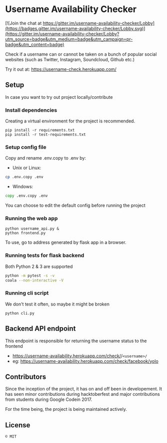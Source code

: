 # Username Availability Checker

[![Join the chat at https://gitter.im/username-availability-checker/Lobby](https://badges.gitter.im/username-availability-checker/Lobby.svg)](https://gitter.im/username-availability-checker/Lobby?utm_source=badge&utm_medium=badge&utm_campaign=pr-badge&utm_content=badge)

Check if a username can or cannot be taken on a bunch of popular social websites (such as Twitter, Instagram, Soundcloud, Github etc.) 

Try it out at: https://username-check.herokuapp.com/   


## Setup

In case you want to try out project locally/contribute

### Install dependencies

Creating a virtual environment for the project is recommended.

```
pip install -r requirements.txt
pip install -r test-requirements.txt
```

### Setup config file
Copy and rename .env.copy to .env by:

- Unix or Linux:

``` bash
cp .env.copy .env
```
- Windows:

``` cmd
copy .env.copy .env
```

You can choose to edit the default config before running the project


### Running the web app 

```
python username_api.py &
python frontend.py
```

To use, go to address generated by flask app in a browser.

### Running tests for flask backend

Both Python 2 & 3 are supported

``` bash
python -m pytest -s -v
coala --non-interactive -V
```

### Running cli script

We don't test it often, so maybe it might be broken

```
python cli.py
```

## Backend API endpoint

This endpoint is responsible for returning the username status to the frontend 

- https://username-availability.herokuapp.com/check/<website name>/``<username>/``
- eg: https://username-availability.herokuapp.com/check/facebook/yolo

## Contributors

Since the inception of the project, it has on and off been in developement. It has seen minor contributions during hacktoberfest and major contributions from students during Google Codein 2017.

For the time being, the project is being maintained actively. 

## License
```
© MIT
```
